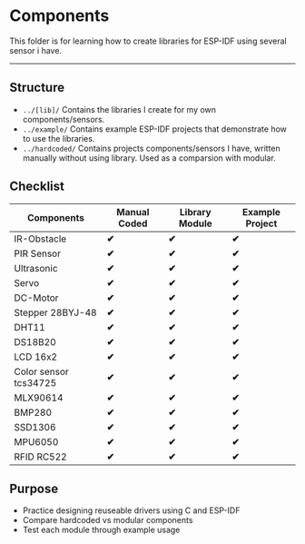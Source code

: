 # Components
This folder is for learning how to create libraries for ESP-IDF using several sensor i have.

---

## Structure
- `../[lib]/` Contains the libraries I create for my own components/sensors.
- `../example/` Contains example ESP-IDF projects that demonstrate how to use the libraries.
- `../hardcoded/` Contains projects components/sensors I have, written manually without using library. Used as a comparsion with modular.

## Checklist

| Components | Manual Coded | Library Module | Example Project |
|------------|--------------|----------------|-----------------|
| IR-Obstacle| **✔** | **✔** | **✔** |
| PIR Sensor | **✔** | **✔** | **✔** |
| Ultrasonic | **✔** | **✔** | **✔** |
| Servo | **✔** | **✔** | **✔** |
| DC-Motor | **✔** | **✔** | **✔** |
| Stepper 28BYJ-48 | **✔**| **✔** | **✔** |
| DHT11 | **✔** | **✔** | **✔** |
| DS18B20 | **✔** | **✔** | **✔** |
| LCD 16x2 | **✔** | **✔** | **✔** |
| Color sensor tcs34725 | **✔** | **✔** | **✔** |
| MLX90614 | **✔** | **✔** | **✔** |
| BMP280 | **✔** | **✔** | **✔** |
| SSD1306 | **✔** | **✔** | **✔** |
| MPU6050 | **✔** | **✔** | **✔** |
| RFID RC522 | **✔** | **✔** | **✔** |


## Purpose
- Practice designing reuseable drivers using C and ESP-IDF
- Compare hardcoded vs modular components
- Test each module through example usage
